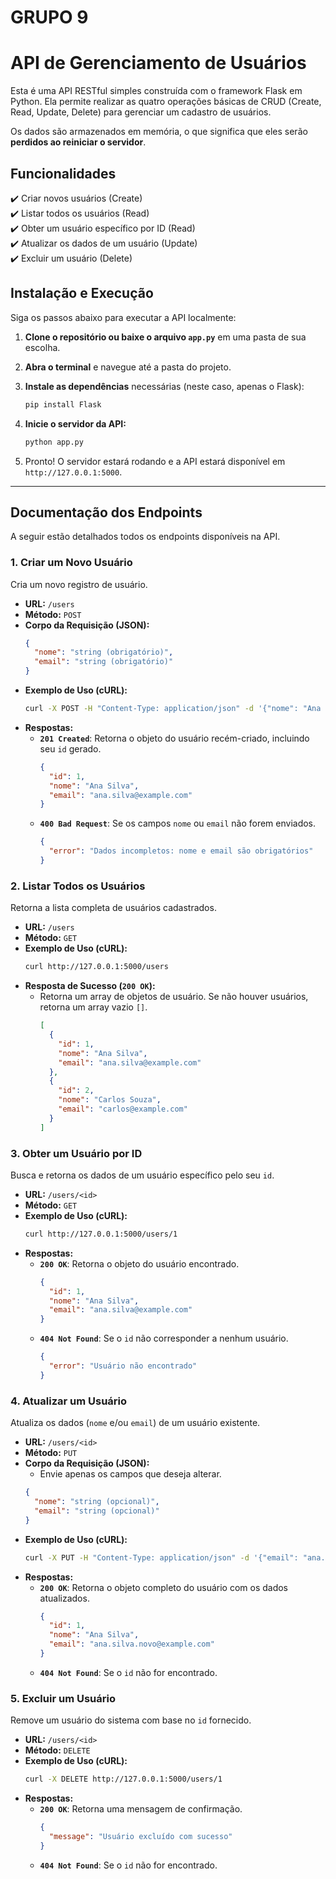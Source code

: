 # GRUPO 9

# API de Gerenciamento de Usuários

Esta é uma API RESTful simples construída com o framework Flask em Python. Ela permite realizar as quatro operações básicas de CRUD (Create, Read, Update, Delete) para gerenciar um cadastro de usuários.

Os dados são armazenados em memória, o que significa que eles serão **perdidos ao reiniciar o servidor**.

## Funcionalidades

✔️ Criar novos usuários (Create)\
✔️ Listar todos os usuários (Read)\
✔️ Obter um usuário específico por ID (Read)\
✔️ Atualizar os dados de um usuário (Update)\
✔️ Excluir um usuário (Delete)

## Instalação e Execução

Siga os passos abaixo para executar a API localmente:

1.  **Clone o repositório ou baixe o arquivo `app.py`** em uma pasta de sua escolha.

2.  **Abra o terminal** e navegue até a pasta do projeto.

3.  **Instale as dependências** necessárias (neste caso, apenas o Flask):

    ```bash
    pip install Flask
    ```

4.  **Inicie o servidor da API:**

    ```bash
    python app.py
    ```

5.  Pronto\! O servidor estará rodando e a API estará disponível em `http://127.0.0.1:5000`.

-----

## Documentação dos Endpoints

A seguir estão detalhados todos os endpoints disponíveis na API.

### 1\. Criar um Novo Usuário

Cria um novo registro de usuário.

  - **URL:** `/users`
  - **Método:** `POST`
  - **Corpo da Requisição (JSON):**
    ```json
    {
      "nome": "string (obrigatório)",
      "email": "string (obrigatório)"
    }
    ```
  - **Exemplo de Uso (cURL):**
    ```bash
    curl -X POST -H "Content-Type: application/json" -d '{"nome": "Ana Silva", "email": "ana.silva@example.com"}' http://127.0.0.1:5000/users
    ```
  - **Respostas:**
      - **`201 Created`**: Retorna o objeto do usuário recém-criado, incluindo seu `id` gerado.
        ```json
        {
          "id": 1,
          "nome": "Ana Silva",
          "email": "ana.silva@example.com"
        }
        ```
      - **`400 Bad Request`**: Se os campos `nome` ou `email` não forem enviados.
        ```json
        {
          "error": "Dados incompletos: nome e email são obrigatórios"
        }
        ```

### 2\. Listar Todos os Usuários

Retorna a lista completa de usuários cadastrados.

  - **URL:** `/users`
  - **Método:** `GET`
  - **Exemplo de Uso (cURL):**
    ```bash
    curl http://127.0.0.1:5000/users
    ```
  - **Resposta de Sucesso (`200 OK`):**
      - Retorna um array de objetos de usuário. Se não houver usuários, retorna um array vazio `[]`.
        ```json
        [
          {
            "id": 1,
            "nome": "Ana Silva",
            "email": "ana.silva@example.com"
          },
          {
            "id": 2,
            "nome": "Carlos Souza",
            "email": "carlos@example.com"
          }
        ]
        ```

### 3\. Obter um Usuário por ID

Busca e retorna os dados de um usuário específico pelo seu `id`.

  - **URL:** `/users/<id>`
  - **Método:** `GET`
  - **Exemplo de Uso (cURL):**
    ```bash
    curl http://127.0.0.1:5000/users/1
    ```
  - **Respostas:**
      - **`200 OK`**: Retorna o objeto do usuário encontrado.
        ```json
        {
          "id": 1,
          "nome": "Ana Silva",
          "email": "ana.silva@example.com"
        }
        ```
      - **`404 Not Found`**: Se o `id` não corresponder a nenhum usuário.
        ```json
        {
          "error": "Usuário não encontrado"
        }
        ```

### 4\. Atualizar um Usuário

Atualiza os dados (`nome` e/ou `email`) de um usuário existente.

  - **URL:** `/users/<id>`
  - **Método:** `PUT`
  - **Corpo da Requisição (JSON):**
      - Envie apenas os campos que deseja alterar.
    <!-- end list -->
    ```json
    {
      "nome": "string (opcional)",
      "email": "string (opcional)"
    }
    ```
  - **Exemplo de Uso (cURL):**
    ```bash
    curl -X PUT -H "Content-Type: application/json" -d '{"email": "ana.silva.novo@example.com"}' http://127.0.0.1:5000/users/1
    ```
  - **Respostas:**
      - **`200 OK`**: Retorna o objeto completo do usuário com os dados atualizados.
        ```json
        {
          "id": 1,
          "nome": "Ana Silva",
          "email": "ana.silva.novo@example.com"
        }
        ```
      - **`404 Not Found`**: Se o `id` não for encontrado.

### 5\. Excluir um Usuário

Remove um usuário do sistema com base no `id` fornecido.

  - **URL:** `/users/<id>`
  - **Método:** `DELETE`
  - **Exemplo de Uso (cURL):**
    ```bash
    curl -X DELETE http://127.0.0.1:5000/users/1
    ```
  - **Respostas:**
      - **`200 OK`**: Retorna uma mensagem de confirmação.
        ```json
        {
          "message": "Usuário excluído com sucesso"
        }
        ```
      - **`404 Not Found`**: Se o `id` não for encontrado.
